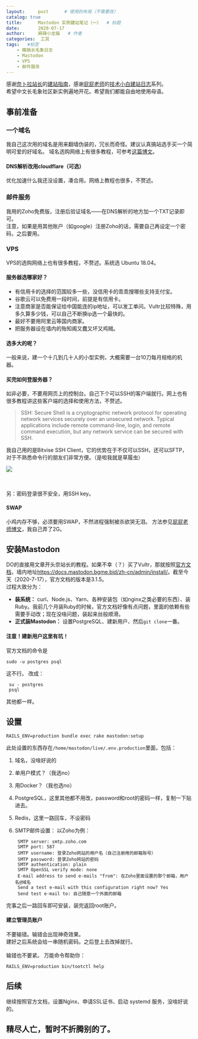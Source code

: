 ```yaml
---
layout:     post   	  # 使用的布局（不需要改）
catalog: true
title:      Mastodon 实例建站笔记（一）	# 标题 
date:       2020-07-17 	
author:     麻辣小龙猫 	# 作者
categories:  工具					
tags:	#标签
    - 瞎搞长毛象日志
    - Mastodon
    - VPS
    - 邮件服务
---
```


感谢[奈卜拉站长](https://nebula.moe/@neb)的[建站指南](https://i.nebula.moe/posts/2019-09-13-mastodon/)，感谢[屁屁老师](https://pullopen.xyz/@flyover)的[技术小白建站日志](https://pullopen.xyz/@flyover/104489942913001633)系列。
<br>
希望中文长毛象社区新实例遍地开花。希望我们都能自由地使用母语。

## 事前准备

### 一个域名
我自己这次用的域名是用来翻墙伪装的，冗长而奇怪。建议认真搞站选手买一个简明可爱的好域名。
域名选购网络上有很多教程，可参考[这篇博文](https://www.jianshu.com/p/a07ef52bf3a7)。

#### DNS解析改用cloudflare（可选）
优化加速什么我还没设置，凑合用。网络上教程也很多，不赘述。

### 邮件服务
我用的Zoho免费版，注册后验证域名——在DNS解析的地方加一个TXT记录即可。<br>
注意，如果是用其他账户（如google）注册Zoho的话，需要自己再设定一个密码，之后要用。

### VPS
VPS的选购网络上也有很多教程，不赘述。系统选 Ubuntu 18.04。

#### 服务器选哪家好？
* 有信用卡的选择的范围较多一些，没信用卡的乖乖搜哪些支持支付宝。
* 谷歌云可以免费用一段时间，前提是有信用卡。
* 注意商家是否能保证给中国能连的ip地址，可以发工单问。Vultr比较特殊，用多久算多少钱，可以自己不断换ip选一个最快的。
* 最好不要用阿里云等国内商家。
* 把服务器设在墙内的殆知阁又蠢又坏又鸡贼。

#### 选多大的呢？
一般来说，建一个十几到几十人的小型实例，大概需要一台10刀每月规格的机器。

#### 买完如何登服务器？
如非必要，不要用网页上的控制台。自己下个可以SSH的客户端就行。网上也有很多教程讲这些客户端的选择和使用方法，不赘述。

> SSH: Secure Shell is a cryptographic network protocol for operating network services securely over an unsecured network. Typical applications include remote command-line, login, and remote command execution, but any network service can be secured with SSH.

我自己用的是Bitvise SSH Client，它的优势在于不仅可以SSH，还可以SFTP，对于不熟悉命令行的朋友们非常方便。（是啦我就是草履虫）

![](https://naive.xjmaoyaoyao.monster/malaxiaolongmao/MLXLMblogPictures/master/images/image_20200717114112864786.png)


<br><br>
另：密码登录很不安全，用SSH key。

#### SWAP
小鸡内存不够，必须要用SWAP，不然进程强制被杀欲哭无泪。
方法参见[屁屁老师博文](https://pullopenbluebox.wordpress.com/2020/06/16/cloudflare-nginx-swap-ssh/)，我自己弄了2G。

## 安装Mastodon
DO的直接用文章开头奈站长的教程。如果不幸（？）买了Vultr，那就按照[官方文档](https://docs.joinmastodon.org/admin/install/)，墙内地址<https://docs.mastodon.bgme.bid/zh-cn/admin/install/>。截至今天（2020-7-17），官方文档的版本是3.1.5。
<br>
过程大致分为：
*  **装系统：** curl、Node.js、Yarn、各种安装包（如nginx之类必要的东西）、装Ruby。我前几个月装Ruby的时候，官方文档好像有点问题，里面的依赖有些需要手动改；现在没啥问题，装起来丝般顺滑。
*  **正式装Mastodon：** 设置PostgreSQL、建新用户、然后`git clone`一番。

#### 注意！建新用户这里有坑！
官方文档的命令是

	sudo -u postgres psql

这不行。
改成：
    
     su - postgres
     psql

其他都一样。

## 设置
	
    RAILS_ENV=production bundle exec rake mastodon:setup

此处设置的东西存在`/home/mastodon/live/.env.production`里面，包括：

1. 域名，没啥好说的
2. 单用户模式？（我选no）
3. 用Docker？（我也选no）
4. PostgreSQL，这里其他都不用改，password和root的密码一样，复制一下贴进去。
5. Redis，这里一路回车，不设密码
6. SMTP邮件设置：
以Zoho为例：

        SMTP server: smtp.zoho.com
        SMTP port: 587
        SMTP username: 登录Zoho网站的用户名（自己注册用的邮箱账号）
        SMTP password: 登录Zoho网站的密码
        SMTP authentication: plain
        SMTP OpenSSL verify mode: none
        E-mail address to send e-mails "from": 在Zoho里面设置的那个邮箱，用户名@域名
        Send a test e-mail with this configuration right now? Yes
        Send test e-mail to: 自己随意一个外面的邮箱
        
完事之后一路回车即可安装，装完返回root账户。

#### 建立管理员账户
不要输错。输错会出现神奇效果。
<br>
建好之后系统会给一串随机密码。之后登上去改掉就行。
<br><br>
输错也不要紧。
万能命令帮助你：

	RAILS_ENV=production bin/tootctl help

## 后续
继续按照官方文档，设置Nginx、申请SSL证书、启动 systemd 服务，没啥好说的。

## 精尽人亡，暂时不折腾别的了。